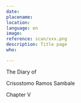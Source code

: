 ```yaml
---
date:
placename:
location:
language: en
image:
reference: scan/xxx.png
description: Title page
who:

---
```


The Diary of

Crisostomo Ramos Sambale

Chapter V
